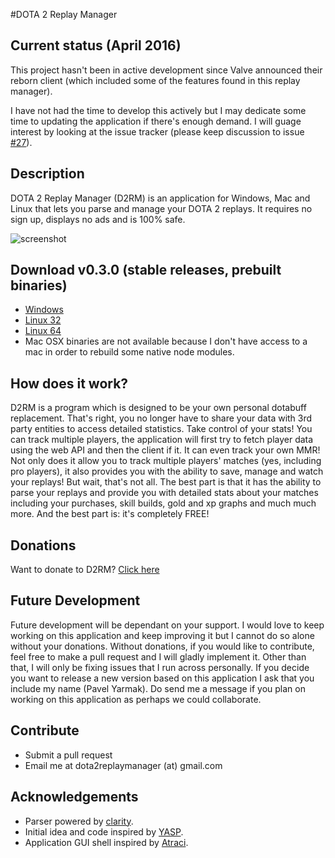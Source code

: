 #DOTA 2 Replay Manager

## Current status (April 2016)
This project hasn't been in active development since Valve announced their reborn client (which included some of the features found in this replay manager).

I have not had the time to develop this actively but I may dedicate some time to updating the application if there's enough demand. I will guage interest by looking at the issue tracker (please keep discussion to issue [#27](https://github.com/d2rm/d2rm/issues/27)).

## Description

DOTA 2 Replay Manager (D2RM) is an application for Windows, Mac and Linux that lets you parse and manage your DOTA 2 replays.
It requires no sign up, displays no ads and is 100% safe. 

![screenshot](https://raw.githubusercontent.com/d2rm/website/gh-pages/public/images/screenshots/mmr.PNG)

## Download v0.3.0 (stable releases, prebuilt binaries)
- [Windows](https://github.com/d2rm/d2rm/releases/download/0.3.0/D2RM.exe?raw=true)
- [Linux 32](https://github.com/d2rm/d2rm/releases/download/0.3.0/D2RM-linux32.tar.gz?raw=true)
- [Linux 64](https://github.com/d2rm/d2rm/releases/download/0.3.0/D2RM-linux64.tar.gz?raw=true)
- Mac OSX binaries are not available because I don't have access to a mac in order to rebuild some native node modules.

## How does it work?
D2RM is a program which is designed to be your own personal dotabuff replacement. 
That's right, you no longer have to share your data with 3rd party entities to access detailed statistics. Take control of your stats!
You can track multiple players, the application will first try to fetch player data using the web API and then the client if it. It can even track your own MMR!
Not only does it allow you to track multiple players' matches (yes, including pro players), it also provides you with the ability to save, manage and watch your replays!
But wait, that's not all. The best part is that it has the ability to parse your replays and provide you with detailed stats about your matches including your purchases, skill builds, gold and xp graphs and much much more.
And the best part is: it's completely FREE!

## Donations
Want to donate to D2RM? [Click here](https://www.paypal.com/cgi-bin/webscr?cmd=_donations&business=pyarmak%40gmail%2ecom&lc=CA&item_name=DOTA%202%20Replay%20Manager&currency_code=CAD&bn=PP%2dDonationsBF%3abtn_donateCC_LG%2egif%3aNonHosted)

## Future Development
Future development will be dependant on your support. I would love to keep working on this application and keep improving it but I cannot do so alone without your donations.
Without donations, if you would like to contribute, feel free to make a pull request and I will gladly implement it. Other than that, I will only be fixing issues that I run across personally.
If you decide you want to release a new version based on this application I ask that you include my name (Pavel Yarmak). 
Do send me a message if you plan on working on this application as perhaps we could collaborate.

## Contribute
- Submit a pull request
- Email me at dota2replaymanager (at) gmail.com

## Acknowledgements
* Parser powered by [clarity](https://github.com/skadistats/clarity).
* Initial idea and code inspired by [YASP](https://github.com/yasp-dota/yasp).
* Application GUI shell inspired by [Atraci](https://github.com/Atraci/Atraci).
